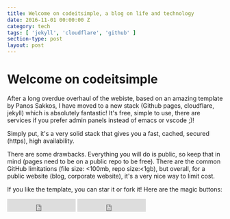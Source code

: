 ```yaml
---
title: Welcome on codeitsimple, a blog on life and technology
date: 2016-11-01 00:00:00 Z
category: tech
tags: [ 'jekyll', 'cloudflare', 'github' ]
section-type: post
layout: post
---
```


# Welcome on codeitsimple

After a long overdue overhaul of the webiste, based on an amazing template by Panos Sakkos, I have moved to a new stack (Github pages, cloudflare, jekyll) which is absolutely fantastic! 
It's free, simple to use, there are services if you prefer admin panels instead of emacs or vscode ;)!

Simply put, it's a very solid stack that gives you a fast,  cached, secured (https), high availability. 

There are some drawbacks. Everything you will do is public, so keep that in mind (pages need to be on a public repo to be free).
There are the common GitHub limitations (file size: <100mb, repo size:<1gb), but overall, for a public website (blog, corporate website), it's a very nice way to limit cost.



If you like the template, you can star it or fork it! Here are the magic buttons:
<iframe src="https://ghbtns.com/github-btn.html?user=panossakkos&repo=personal-jekyll-theme&type=star&count=true&size=large" frameborder="0" scrolling="0" width="160px" height="30px"></iframe>
<iframe src="https://ghbtns.com/github-btn.html?user=panossakkos&repo=personal-jekyll-theme&type=fork&count=true&size=large" frameborder="0" scrolling="0" width="160px" height="30px"></iframe>




